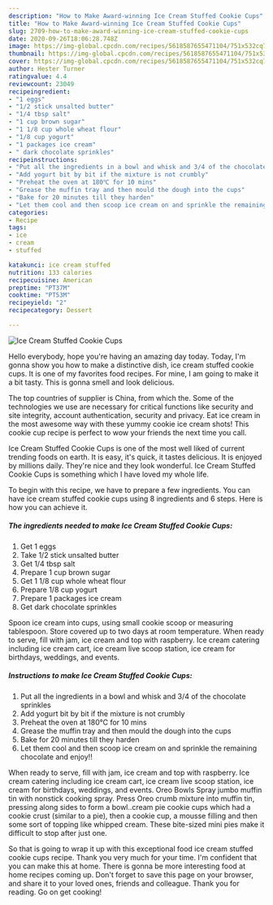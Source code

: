 ```yaml
---
description: "How to Make Award-winning Ice Cream Stuffed Cookie Cups"
title: "How to Make Award-winning Ice Cream Stuffed Cookie Cups"
slug: 2709-how-to-make-award-winning-ice-cream-stuffed-cookie-cups
date: 2020-09-26T18:06:28.748Z
image: https://img-global.cpcdn.com/recipes/5618587655471104/751x532cq70/ice-cream-stuffed-cookie-cups-recipe-main-photo.jpg
thumbnail: https://img-global.cpcdn.com/recipes/5618587655471104/751x532cq70/ice-cream-stuffed-cookie-cups-recipe-main-photo.jpg
cover: https://img-global.cpcdn.com/recipes/5618587655471104/751x532cq70/ice-cream-stuffed-cookie-cups-recipe-main-photo.jpg
author: Hester Turner
ratingvalue: 4.4
reviewcount: 23049
recipeingredient:
- "1 eggs"
- "1/2 stick unsalted butter"
- "1/4 tbsp salt"
- "1 cup brown sugar"
- "1 1/8 cup whole wheat flour"
- "1/8 cup yogurt"
- "1 packages ice cream"
- " dark chocolate sprinkles"
recipeinstructions:
- "Put all the ingredients in a bowl and whisk and 3/4 of the chocolate sprinkles"
- "Add yogurt bit by bit if the mixture is not crumbly"
- "Preheat the oven at 180℃ for 10 mins"
- "Grease the muffin tray and then mould the dough into the cups"
- "Bake for 20 minutes till they harden"
- "Let them cool and then scoop ice cream on and sprinkle the remaining chocolate and enjoy!!"
categories:
- Recipe
tags:
- ice
- cream
- stuffed

katakunci: ice cream stuffed 
nutrition: 133 calories
recipecuisine: American
preptime: "PT37M"
cooktime: "PT53M"
recipeyield: "2"
recipecategory: Dessert

---
```



![Ice Cream Stuffed Cookie Cups](https://img-global.cpcdn.com/recipes/5618587655471104/751x532cq70/ice-cream-stuffed-cookie-cups-recipe-main-photo.jpg)

Hello everybody, hope you're having an amazing day today. Today, I'm gonna show you how to make a distinctive dish, ice cream stuffed cookie cups. It is one of my favorites food recipes. For mine, I am going to make it a bit tasty. This is gonna smell and look delicious.

The top countries of supplier is China, from which the. Some of the technologies we use are necessary for critical functions like security and site integrity, account authentication, security and privacy. Eat ice cream in the most awesome way with these yummy cookie ice cream shots! This cookie cup recipe is perfect to wow your friends the next time you call.

Ice Cream Stuffed Cookie Cups is one of the most well liked of current trending foods on earth. It is easy, it's quick, it tastes delicious. It is enjoyed by millions daily. They're nice and they look wonderful. Ice Cream Stuffed Cookie Cups is something which I have loved my whole life.


To begin with this recipe, we have to prepare a few ingredients. You can have ice cream stuffed cookie cups using 8 ingredients and 6 steps. Here is how you can achieve it.

<!--inarticleads1-->

##### The ingredients needed to make Ice Cream Stuffed Cookie Cups:

1. Get 1 eggs
1. Take 1/2 stick unsalted butter
1. Get 1/4 tbsp salt
1. Prepare 1 cup brown sugar
1. Get 1 1/8 cup whole wheat flour
1. Prepare 1/8 cup yogurt
1. Prepare 1 packages ice cream
1. Get  dark chocolate sprinkles


Spoon ice cream into cups, using small cookie scoop or measuring tablespoon. Store covered up to two days at room temperature. When ready to serve, fill with jam, ice cream and top with raspberry. Ice cream catering including ice cream cart, ice cream live scoop station, ice cream for birthdays, weddings, and events. 

<!--inarticleads2-->

##### Instructions to make Ice Cream Stuffed Cookie Cups:

1. Put all the ingredients in a bowl and whisk and 3/4 of the chocolate sprinkles
1. Add yogurt bit by bit if the mixture is not crumbly
1. Preheat the oven at 180℃ for 10 mins
1. Grease the muffin tray and then mould the dough into the cups
1. Bake for 20 minutes till they harden
1. Let them cool and then scoop ice cream on and sprinkle the remaining chocolate and enjoy!!


When ready to serve, fill with jam, ice cream and top with raspberry. Ice cream catering including ice cream cart, ice cream live scoop station, ice cream for birthdays, weddings, and events. Oreo Bowls Spray jumbo muffin tin with nonstick cooking spray. Press Oreo crumb mixture into muffin tin, pressing along sides to form a bowl..cream pie cookie cups which had a cookie crust (similar to a pie), then a cookie cup, a mousse filling and then some sort of topping like whipped cream. These bite-sized mini pies make it difficult to stop after just one. 

So that is going to wrap it up with this exceptional food ice cream stuffed cookie cups recipe. Thank you very much for your time. I'm confident that you can make this at home. There is gonna be more interesting food at home recipes coming up. Don't forget to save this page on your browser, and share it to your loved ones, friends and colleague. Thank you for reading. Go on get cooking!
